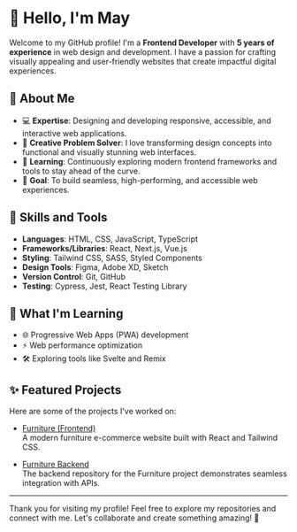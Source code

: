 # 👋 Hello, I'm May

Welcome to my GitHub profile! I'm a **Frontend Developer** with **5 years of experience** in web design and development. I have a passion for crafting visually appealing and user-friendly websites that create impactful digital experiences.

## 🌟 About Me
- 💻 **Expertise**: Designing and developing responsive, accessible, and interactive web applications.
- 🎨 **Creative Problem Solver**: I love transforming design concepts into functional and visually stunning web interfaces.
- 🌱 **Learning**: Continuously exploring modern frontend frameworks and tools to stay ahead of the curve.
- 🎯 **Goal**: To build seamless, high-performing, and accessible web experiences.

## 🚀 Skills and Tools
- **Languages**: HTML, CSS, JavaScript, TypeScript
- **Frameworks/Libraries**: React, Next.js, Vue.js
- **Styling**: Tailwind CSS, SASS, Styled Components
- **Design Tools**: Figma, Adobe XD, Sketch
- **Version Control**: Git, GitHub
- **Testing**: Cypress, Jest, React Testing Library

## 🌱 What I'm Learning
- 🌐 Progressive Web Apps (PWA) development
- ⚡ Web performance optimization
- 🛠️ Exploring tools like Svelte and Remix

## ✨ Featured Projects
Here are some of the projects I've worked on:
- [Furniture (Frontend)](https://github.com/mmm-maymyatmon/furniture)  
  A modern furniture e-commerce website built with React and Tailwind CSS.
  
- [Furniture Backend](https://github.com/mmm-maymyatmon/furniture-backend)  
  The backend repository for the Furniture project demonstrates seamless integration with APIs.



---

Thank you for visiting my profile! Feel free to explore my repositories and connect with me. Let's collaborate and create something amazing! 🚀
